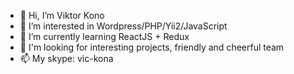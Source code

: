 - 👋 Hi, I’m Viktor Kono
- 👀 I’m interested in Wordpress/PHP/Yii2/JavaScript
- 🌱 I’m currently learning ReactJS + Redux
- 💞️ I'm looking for interesting projects, friendly and cheerful team
- 📫 My skype: vic-kona

<!---
VKaStudio/VKaStudio is a ✨ special ✨ repository because its `README.md` (this file) appears on your GitHub profile.
You can click the Preview link to take a look at your changes.
--->
